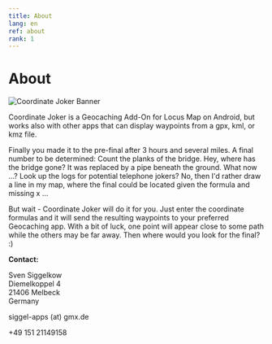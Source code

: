 ```yaml
---
title: About
lang: en
ref: about
rank: 1
---
```


# About
![Coordinate Joker Banner](https://raw.githubusercontent.com/siggel/coordinatejoker/refs/heads/master/images/playstore/banner.png)

Coordinate Joker is a Geocaching Add-On for Locus Map on Android, but works also with other apps that can display waypoints from a gpx, kml, or kmz file.

Finally you made it to the pre-final after 3 hours and several miles. A final number to be determined: Count the planks of the bridge. Hey, where has the bridge gone? It was replaced by a pipe beneath the ground. What now ...? Look up the logs for potential telephone jokers? No, then I'd rather draw a line in my map, where the final could be located given the formula and missing x ...

But wait - Coordinate Joker will do it for you. Just enter the coordinate formulas and it will send the resulting waypoints to your preferred Geocaching app. With a bit of luck, one point will appear close to some path while the others may be far away. Then where would you look for the final? :)

**Contact:**

Sven Siggelkow  
Diemelkoppel 4  
21406 Melbeck  
Germany

siggel-apps (at) gmx.de

+49 151 21149158